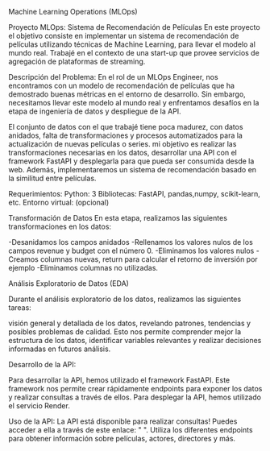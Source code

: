 Machine Learning Operations (MLOps)

Proyecto MLOps: Sistema de Recomendación de Películas
En este proyecto el objetivo consiste en implementar un sistema de recomendación de películas utilizando técnicas de Machine Learning, para llevar el modelo al mundo real. Trabajé en el contexto de una start-up que provee servicios de agregación de plataformas de streaming.

Descripción del Problema:
En el rol de un MLOps Engineer, nos encontramos con un modelo de recomendación de películas que ha demostrado buenas métricas en el entorno de desarrollo. Sin embargo, necesitamos llevar este modelo al mundo real y enfrentamos desafíos en la etapa de ingeniería de datos y despliegue de la API.

El conjunto de datos con el que trabajé tiene poca madurez, con datos anidados, falta de transformaciones y procesos automatizados para la actualización de nuevas películas o series. mi objetivo es realizar las transformaciones necesarias en los datos, desarrollar una API con el framework FastAPI y desplegarla para que pueda ser consumida desde la web. Además, implementaremos un sistema de recomendación basado en la similitud entre películas.

Requerimientos:
Python: 3
Bibliotecas: FastAPI, pandas,numpy, scikit-learn, etc.
Entorno virtual: (opcional)

Transformación de Datos
En esta etapa, realizamos las siguientes transformaciones en los datos:

-Desanidamos los campos anidados 
-Rellenamos los valores nulos de los campos revenue y budget con el número 0.
-Eliminamos los valores nulos
-Creamos columnas nuevas, return para calcular el retorno de inversión por ejemplo
-Eliminamos columnas no utilizadas.

Análisis Exploratorio de Datos (EDA)

Durante el análisis exploratorio de los datos, realizamos las siguientes tareas:

visión general y detallada de los datos, revelando patrones, tendencias y posibles problemas de calidad. Esto nos permite comprender mejor la estructura de los datos, identificar variables relevantes y realizar decisiones informadas en futuros análisis.

Desarrollo de la API:

Para desarrollar la API, hemos utilizado el framework FastAPI. Este framework nos permite crear rápidamente endpoints para exponer los datos  y realizar consultas a través de ellos.
Para desplegar la API, hemos utilizado el servicio Render.

Uso de la API:
La API está disponible para realizar consultas! Puedes acceder a ella a través de este enlace: " ". Utiliza los diferentes endpoints para obtener información sobre películas, actores, directores y más.
